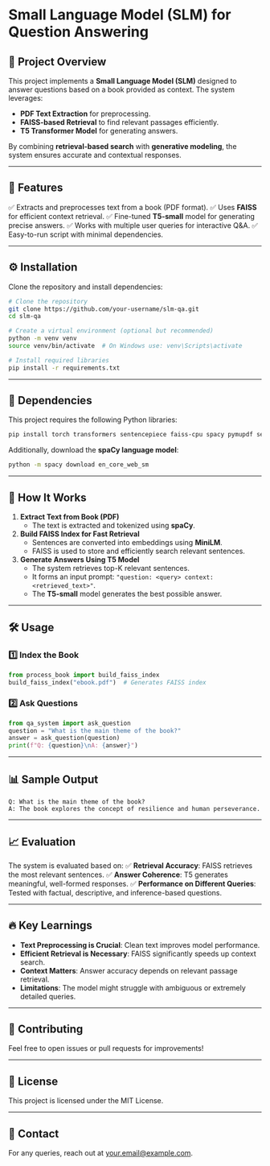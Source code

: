 #

# Small Language Model (SLM) for Question Answering

## 📌 Project Overview

This project implements a **Small Language Model (SLM)** designed to answer questions based on a book provided as context. The system leverages:

- **PDF Text Extraction** for preprocessing.
- **FAISS-based Retrieval** to find relevant passages efficiently.
- **T5 Transformer Model** for generating answers.

By combining **retrieval-based search** with **generative modeling**, the system ensures accurate and contextual responses.

---

## 🚀 Features

✅ Extracts and preprocesses text from a book (PDF format).
✅ Uses **FAISS** for efficient context retrieval.
✅ Fine-tuned **T5-small** model for generating precise answers.
✅ Works with multiple user queries for interactive Q&A.
✅ Easy-to-run script with minimal dependencies.

---

## ⚙️ Installation

Clone the repository and install dependencies:

```sh
# Clone the repository
git clone https://github.com/your-username/slm-qa.git
cd slm-qa

# Create a virtual environment (optional but recommended)
python -m venv venv
source venv/bin/activate  # On Windows use: venv\Scripts\activate

# Install required libraries
pip install -r requirements.txt
```

---

## 📜 Dependencies

This project requires the following Python libraries:

```sh
pip install torch transformers sentencepiece faiss-cpu spacy pymupdf sentence-transformers
```

Additionally, download the **spaCy language model**:

```sh
python -m spacy download en_core_web_sm
```

---

## 🎯 How It Works

1. **Extract Text from Book (PDF)**
   - The text is extracted and tokenized using **spaCy**.
2. **Build FAISS Index for Fast Retrieval**
   - Sentences are converted into embeddings using **MiniLM**.
   - FAISS is used to store and efficiently search relevant sentences.
3. **Generate Answers Using T5 Model**
   - The system retrieves top-K relevant sentences.
   - It forms an input prompt: `"question: <query> context: <retrieved_text>"`.
   - The **T5-small** model generates the best possible answer.

---

## 🛠 Usage

### **1️⃣ Index the Book**

```python
from process_book import build_faiss_index
build_faiss_index("ebook.pdf")  # Generates FAISS index
```

### **2️⃣ Ask Questions**

```python
from qa_system import ask_question
question = "What is the main theme of the book?"
answer = ask_question(question)
print(f"Q: {question}\nA: {answer}")
```

---

## 📊 Sample Output

```
Q: What is the main theme of the book?
A: The book explores the concept of resilience and human perseverance.
```

---

## 📈 Evaluation

The system is evaluated based on:
✅ **Retrieval Accuracy**: FAISS retrieves the most relevant sentences.
✅ **Answer Coherence**: T5 generates meaningful, well-formed responses.
✅ **Performance on Different Queries**: Tested with factual, descriptive, and inference-based questions.

---

## 🔥 Key Learnings

- **Text Preprocessing is Crucial**: Clean text improves model performance.
- **Efficient Retrieval is Necessary**: FAISS significantly speeds up context search.
- **Context Matters**: Answer accuracy depends on relevant passage retrieval.
- **Limitations**: The model might struggle with ambiguous or extremely detailed queries.

---

## 🤝 Contributing

Feel free to open issues or pull requests for improvements!

---

## 📜 License

This project is licensed under the MIT License.

---

## 📩 Contact

For any queries, reach out at [your.email@example.com](mailto\:your.email@example.com).

